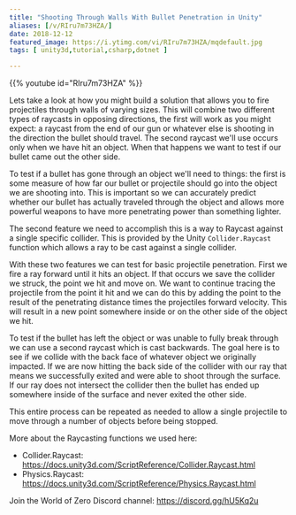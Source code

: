```yaml
---
title: "Shooting Through Walls With Bullet Penetration in Unity"
aliases: [/v/RIru7m73HZA/]
date: 2018-12-12
featured_image: https://i.ytimg.com/vi/RIru7m73HZA/mqdefault.jpg
tags: [ unity3d,tutorial,csharp,dotnet ]

---
```


{{% youtube id="RIru7m73HZA" %}}

Lets take a look at how you might build a solution that allows you to fire projectiles through walls of varying sizes. This will combine two different types of raycasts in opposing directions, the first will work as you might expect: a raycast from the end of our gun or whatever else is shooting in the direction the bullet should travel. The second raycast we'll use occurs only when we have hit an object. When that happens we want to test if our bullet came out the other side.

To test if a bullet has gone through an object we'll need to things: the first is some measure of how far our bullet or projectile should go into the object we are shooting into. This is important so we can accurately predict whether our bullet has actually traveled through the object and allows more powerful weapons to have more penetrating power than something lighter.

The second feature we need to accomplish this is a way to Raycast against a single specific collider. This is provided by the Unity `Collider.Raycast` function which allows a ray to be cast against a single collider.

With these two features we can test for basic projectile penetration. First we fire a ray forward until it hits an object. If that occurs we save the collider we struck, the point we hit and move on. We want to continue tracing the projectile from the point it hit and we can do this by adding the point to the result of the penetrating distance times the projectiles forward velocity. This will result in a new point somewhere inside or on the other side of the object we hit.

To test if the bullet has left the object or was unable to fully break through we can use a second raycast which is cast backwards. The goal here is to see if we collide with the back face of whatever object we originally impacted. If we are now hitting the back side of the collider with our ray that means we successfully exited and were able to shoot through the surface. If our ray does not intersect the collider then the bullet has ended up somewhere inside of the surface and never exited the other side.

This entire process can be repeated as needed to allow a single projectile to move through a number of objects before being stopped.

More about the Raycasting functions we used here:
* Collider.Raycast: https://docs.unity3d.com/ScriptReference/Collider.Raycast.html
* Physics.Raycast: https://docs.unity3d.com/ScriptReference/Physics.Raycast.html

Join the World of Zero Discord channel: https://discord.gg/hU5Kq2u